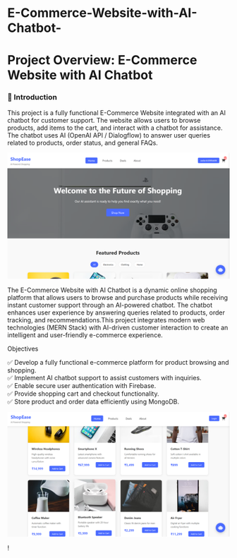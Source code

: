 # E-Commerce-Website-with-AI-Chatbot-
<h1>Project Overview: E-Commerce Website with AI Chatbot</h1>
<h3>📌 Introduction</h3>
<p>This project is a fully functional E-Commerce Website integrated with an AI chatbot for customer support. The website allows users to browse products, add items to the cart, and interact with a chatbot for assistance. The chatbot uses AI (OpenAI API / Dialogflow) to answer user queries related to products, order status, and general FAQs.</p>
  
![image alt](https://github.com/Aadarshkumarsingh8084/E-Commerce-Website-with-AI-Chatbot-/blob/33da463a806ce75de967a86ed7fbe2730ebbeccf/Screenshot%202025-03-26%20093153.png)

<p>The E-Commerce Website with AI Chatbot is a dynamic online shopping platform that allows users to browse and purchase products while receiving instant customer support through an AI-powered chatbot. The chatbot enhances user experience by answering queries related to products, order tracking, and recommendations.This project integrates modern web technologies (MERN Stack) with AI-driven customer interaction to create an intelligent and user-friendly e-commerce experience.</p>

<p>Objectives</p>
<p>✅ Develop a fully functional e-commerce platform for product browsing and shopping.<br>
✅ Implement AI chatbot support to assist customers with inquiries.<br>
✅ Enable secure user authentication with Firebase.<br>
✅ Provide shopping cart and checkout functionality.<br>
✅ Store product and order data efficiently using MongoDB.</p>

![image alt](https://github.com/Aadarshkumarsingh8084/E-Commerce-Website-with-AI-Chatbot-/blob/c21a8d8bbcf5c852b1ac42734c61544c780dff30/Screenshot%202025-03-26%20095942.png)

!
